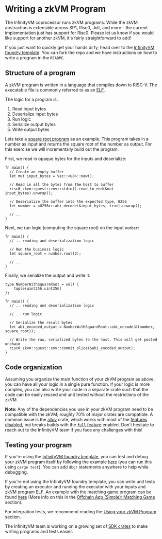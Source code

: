 # Writing a zkVM Program

The InfinityVM coprocessor runs zkVM programs. While the zkVM abstraction is extensible across SP1, Risc0, Jolt, and more - the current implementation just has support for Risc0. Please let us know if you would like support for another zkVM, it's fairly straightforward to add!

If you just want to quickly get your hands dirty, head over to the [InfinityVM foundry template](https://github.com/InfinityVM/infinityVM-foundry-template). You can fork the repo and we have instructions on how to write a program in the `README`.

## Structure of a program

A zkVM program is written in a language that compiles down to RISC-V. The executable file is commonly referred to as an [ELF](https://en.wikipedia.org/wiki/Executable_and_Linkable_Format).

The logic for a program is:

1. Read input bytes
1. Deserialize input bytes
1. Run logic
1. Serialize output bytes
1. Write output bytes

Lets take a [square root program](https://github.com/InfinityVM/infinityVM-foundry-template/blob/main/programs/app/src/square_root.rs) as an example. This program takes in a number as input and returns the square root of the number as output. For this exercise we will incrementally build out the program.

First, we read in opaque bytes for the inputs and deserialize:

```rust,ignore
fn main() {
  // Create an empty buffer
  let mut input_bytes = Vec::<u8>::new();
  
  // Read in all the bytes from the host to buffer
  risc0_zkvm::guest::env::stdin().read_to_end(&mut input_bytes).unwrap();

  // Deserialize the buffer into the expected type, U256
  let number = <U256>::abi_decode(&input_bytes, true).unwrap();

  // ..
}
```

Next, we run logic (computing the square root) on the input `number`:

```rust,ignore
fn main() {
  // .. reading and deserialization logic

  // Run the business logic
  let square_root = number.root(2);

  // ..
}
```

Finally, we serialize the output and write it:

```rust,ignore
type NumberWithSquareRoot = sol! {
    tuple(uint256,uint256)
};

fn main() {
  // .. reading and deserialization logic

  // .. run logic

  // Serialize the result bytes
  let abi_encoded_output = NumberWithSquareRoot::abi_encode(&(number, square_root));

  // Write the raw, serialized bytes to the host. This will get posted onchain
  risc0_zkvm::guest::env::commit_slice(&abi_encoded_output);
}
```

## Code organization

Assuming you organize the main function of your zkVM program as above, you can have all your logic in a single pure function. If your logic is more complex, you can also write your code in a separate crate such that the code can be easily reused and unit tested without the restrictions of the zkVM.

**Note:** Any of the dependencies you use in your zkVM program need to be compatible with the zkVM; roughly 70% of major crates are compatible. A common issue is the [alloy](https://docs.rs/crate/alloy/latest/features) crate, which works with most of the [features disabled](https://github.com/InfinityVM/InfinityVM/blob/main/Cargo.toml#L118), but breaks builds with the [`full` feature](https://github.com/alloy-rs/alloy/blob/main/crates/alloy/Cargo.toml#L76) enabled. Don't hesitate to reach out to the InfinityVM team if you face any challenges with this!

## Testing your program

If you're using the [InfinityVM foundry template](https://github.com/InfinityVM/infinityVM-foundry-template), you can test and debug your zkVM program itself by following the example [here](https://github.com/InfinityVM/infinityVM-foundry-template/blob/main/programs/src/lib.rs) (you can run this using `cargo test`). You can add `dbg!` statements anywhere to help while debugging.

If you're not using the InfinityVM foundry template, you can write unit tests by creating an executor and running the executor with your inputs and zkVM program ELF. An example with the matching game program can be found [here](https://github.com/InfinityVM/InfinityVM/blob/main/matching-game/programs/src/lib.rs#L48) (More info on this in the [Offchain App (Simple): Matching Game](../apps/matching-game.md) section).

For integration tests, we recommend reading the [Using your zkVM Program](./using-program.md) section.

The InfinityVM team is working on a growing set of [SDK crates](https://github.com/InfinityVM/InfinityVM/tree/main/crates/sdk) to make writing programs and tests easier.
